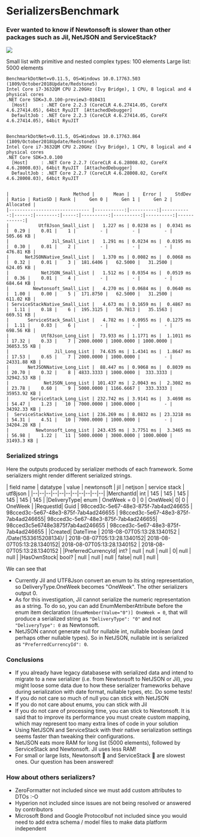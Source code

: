 # SerializersBenchmark

### Ever wanted to know if Newtonsoft is slower than other packages such as Jil, NetJSON and ServiceStack?

![](https://media.giphy.com/media/MJGxL8fxrQBfq/giphy.gif)

Small list with primitive and nested complex types: 100 elements
Large list: 5000 elements

```
BenchmarkDotNet=v0.11.5, OS=Windows 10.0.17763.503 (1809/October2018Update/Redstone5)
Intel Core i7-3632QM CPU 2.20GHz (Ivy Bridge), 1 CPU, 8 logical and 4 physical cores
.NET Core SDK=3.0.100-preview3-010431
  [Host]     : .NET Core 2.2.3 (CoreCLR 4.6.27414.05, CoreFX 4.6.27414.05), 64bit RyuJIT  [AttachedDebugger]
  DefaultJob : .NET Core 2.2.3 (CoreCLR 4.6.27414.05, CoreFX 4.6.27414.05), 64bit RyuJIT


BenchmarkDotNet=v0.11.5, OS=Windows 10.0.17763.864 (1809/October2018Update/Redstone5)
Intel Core i7-3632QM CPU 2.20GHz (Ivy Bridge), 1 CPU, 8 logical and 4 physical cores
.NET Core SDK=3.0.100
  [Host]     : .NET Core 2.2.7 (CoreCLR 4.6.28008.02, CoreFX 4.6.28008.03), 64bit RyuJIT  [AttachedDebugger]
  DefaultJob : .NET Core 2.2.7 (CoreCLR 4.6.28008.02, CoreFX 4.6.28008.03), 64bit RyuJIT


|                        Method |       Mean |     Error |     StdDev | Ratio | RatioSD | Rank |     Gen 0 |     Gen 1 |     Gen 2 |   Allocated |
|------------------------------ |-----------:|----------:|-----------:|------:|--------:|-----:|----------:|----------:|----------:|------------:|
|           Utf8Json_Small_List |   1.227 ms | 0.0238 ms |  0.0341 ms |  0.29 |    0.01 |    1 |         - |         - |         - |   505.66 KB |
|                Jil_Small_List |   1.291 ms | 0.0234 ms |  0.0195 ms |  0.30 |    0.01 |    2 |         - |         - |         - |   476.81 KB |
|      NetJSONNative_Small_List |   1.370 ms | 0.0082 ms |  0.0068 ms |  0.32 |    0.01 |    3 |  181.6406 |   62.5000 |   31.2500 |   624.05 KB |
|            NetJSON_Small_List |   1.512 ms | 0.0354 ms |  0.0519 ms |  0.36 |    0.01 |    4 |         - |         - |         - |   684.64 KB |
|         Newtonsoft_Small_List |   4.270 ms | 0.0684 ms |  0.0640 ms |  1.00 |    0.00 |    5 |  171.8750 |   62.5000 |   31.2500 |   611.02 KB |
| ServiceStackNative_Small_List |   4.673 ms | 0.1659 ms |  0.4867 ms |  1.11 |    0.18 |    6 |  195.3125 |   50.7813 |   35.1563 |   669.51 KB |
|       ServiceStack_Small_List |   4.782 ms | 0.0955 ms |  0.1275 ms |  1.11 |    0.03 |    6 |         - |         - |         - |   698.56 KB |
|            Utf8Json_Long_List |  73.933 ms | 1.1771 ms |  1.1011 ms | 17.32 |    0.33 |    7 | 2000.0000 | 1000.0000 | 1000.0000 | 36053.55 KB |
|                 Jil_Long_List |  74.635 ms | 1.4341 ms |  1.8647 ms | 17.53 |    0.65 |    7 | 2000.0000 | 1000.0000 |         - | 24331.88 KB |
|       NetJSONNative_Long_List |  88.447 ms | 0.9068 ms |  0.8039 ms | 20.70 |    0.32 |    8 | 4833.3333 | 1000.0000 |  333.3333 | 32942.53 KB |
|             NetJSON_Long_List | 101.437 ms | 2.0043 ms |  2.3082 ms | 23.78 |    0.60 |    9 | 5000.0000 | 1166.6667 |  333.3333 | 35953.92 KB |
|        ServiceStack_Long_List | 232.742 ms | 3.9141 ms |  3.4698 ms | 54.47 |    1.23 |   10 | 7000.0000 | 1000.0000 |         - | 34392.33 KB |
|  ServiceStackNative_Long_List | 236.269 ms | 8.0832 ms | 23.3218 ms | 54.31 |    4.51 |   10 | 7000.0000 | 1000.0000 |         - | 34204.28 KB |
|          Newtonsoft_Long_List | 243.435 ms | 3.7751 ms |  3.3465 ms | 56.98 |    1.22 |   11 | 5000.0000 | 3000.0000 | 1000.0000 |  31493.3 KB |
```

### Serialized strings
Here the outputs produced by serializer methods of each framework. Some serializers might render different serialized strings.

| field name | datatype | value | newtonsoft | jil | netjson | service stack | utf8json |
|--|--|--|--|--|--|--|--|--|--|--|
|MerchantId| int | 145 | 145 | 145 | 145 | 145 | 145 |
|DeliveryType| enum | OneWeek = 0 | 0 | OneWeek| 0| 0 | OneWeek |
|RequestId| Guid | 98cced3c-5e67-48e3-875f-7ab4ad246655 | 98cced3c-5e67-48e3-875f-7ab4ad246655 | 98cced3c-5e67-48e3-875f-7ab4ad246655| 98cced3c-5e67-48e3-875f-7ab4ad246655| 98cced3c5e6748e3875f7ab4ad246655 | 98cced3c-5e67-48e3-875f-7ab4ad246655 |
|Created| DateTime | 2018-08-07T05:13:28.1340152 | /Date(1533615208134)/ | 2018-08-07T05:13:28.1340152| 2018-08-07T05:13:28.1340152| 2018-08-07T05:13:28.1340152 | 2018-08-07T05:13:28.1340152 |
|PreferredCurrencyId| int? | null | null | null | 0| null | null |
|HasOwnStock| bool? | null | null | null | false| null | null |

We can see that

- Currently Jil and UTF8Json convert an enum to its string representation, so DeliveryType.OneWeek becomes "OneWeek". The other serializers output 0. 
- As for this investigation, Jil cannot serialize the numeric representation as a string. To do so, you can add EnumMemberAttribute before the enum item declaration `[EnumMember(Value="0")] OneWeek = 0`, that will produce a serialized string as `"DeliveryType": "0"` and not `"DeliveryType": 0` as Newtonsoft.
- NetJSON cannot generate null for nullable int, nullable boolean (and perhaps other nullable types). So in NetJSON, nullable int is serialized as `"PreferredCurrencyId": 0`.

### Conclusions

- If you already have legacy databasese with serialized data and intend to migrate to a new serializer (i.e. from Newtonsoft to NetJSON or Jil), you might loose some data due to how these serializer frameworks behave during serialization with date format, nullable types, etc. Do some tests!
- If you do not care so much of null you can stick with NetJSON
- If you do not care about enums, you can stick with Jil
- If you do not care of processing time, you can stick to Newtonsoft. It is said that to improve its performance you must create custom mapping, which may represent too many extra lines of code in your solution
- Using NetJSON and ServiceStack with their native serialization settings seems faster than tweaking their configurations.
- NetJSON eats more RAM for long list (5000 elements), followed by ServiceStack and Newtonsoft. Jil uses less RAM!
- For small or large lists, Newtonsoft :snail: and ServiceStack :turtle: are slowest ones. Our question has been answered!

### How about others serializers?

- ZeroFormatter not included since we must add custom attributes to DTOs :-O
- Hyperion not included since issues are not being resolved or answered by contributors
- Microsoft Bond and Google Protocolbuf not included since you would need to add extra schema / model files to make data platform independent

